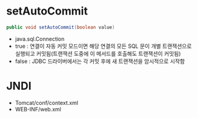 # setAutoCommit
```java
public void setAutoCommit(boolean value)
```
- java.sql.Connection
- true : 연결이 자동 커밋 모드이면 해당 연결의 모든 SQL 문이 개별 트랜잭션으로 실행되고 커밋됨(트랜잭션 도중에 이 메서드를 호출해도 트랜잭션이 커밋됨)
- false : JDBC 드라이버에서는 각 커밋 후에 새 트랜잭션을 암시적으로 시작함

# JNDI
- Tomcat/conf/context.xml
- WEB-INF/web.xml
